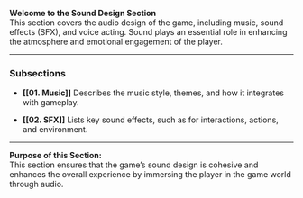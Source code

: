 **Welcome to the Sound Design Section**  
This section covers the audio design of the game, including music, sound effects (SFX), and voice acting. Sound plays an essential role in enhancing the atmosphere and emotional engagement of the player.

---

### Subsections

- **[[01. Music]]**
    Describes the music style, themes, and how it integrates with gameplay.
    
- **[[02. SFX]]**
    Lists key sound effects, such as for interactions, actions, and environment.

---

**Purpose of this Section:**  
This section ensures that the game’s sound design is cohesive and enhances the overall experience by immersing the player in the game world through audio.